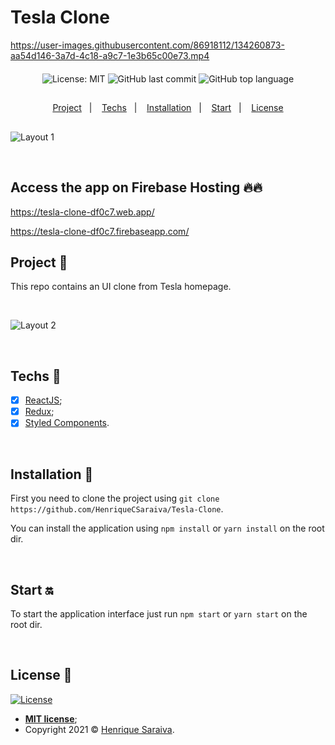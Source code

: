 # Tesla Clone

https://user-images.githubusercontent.com/86918112/134260873-aa54d146-3a7d-4c18-a9c7-1e3b65c00e73.mp4


<div align="center" style="margin: 20px; text-align: center">

  ![License: MIT](https://img.shields.io/badge/License-MIT-yellow.svg)
  ![GitHub last commit](https://img.shields.io/github/last-commit/HenriqueCSaraiva/Tesla-Clone?color=green&style=flat-square)
  ![GitHub top language](https://img.shields.io/github/languages/top/HenriqueCSaraiva/Tesla-Clone?style=flat-square)

</div>

##

<p align="center">
  <a href="#project-star2">Project</a>&nbsp;&nbsp;&nbsp;|&nbsp;&nbsp;&nbsp;
  <a href="#techs-rocket">Techs</a>&nbsp;&nbsp;&nbsp;|&nbsp;&nbsp;&nbsp;
  <a href="#installation-wrench">Installation</a>&nbsp;&nbsp;&nbsp;|&nbsp;&nbsp;&nbsp;
  <a href="#start-on">Start</a>&nbsp;&nbsp;&nbsp;|&nbsp;&nbsp;&nbsp;
  <a href="#license-memo">License</a>
</p>

##

![Layout 1](https://user-images.githubusercontent.com/86918112/134261354-4e6a6c47-fd2b-4dda-9d2d-794fdce15b74.png)



<br>

## Access the app on Firebase Hosting 🔥🔥
https://tesla-clone-df0c7.web.app/

https://tesla-clone-df0c7.firebaseapp.com/
<br>

## Project :star2:

This repo contains an UI clone from Tesla homepage.

<br>

![Layout 2](https://user-images.githubusercontent.com/86918112/134261550-4d817b5c-8946-4a8c-b10a-dd132af7e235.png)

<br>

## Techs :rocket:

- [x] [ReactJS](https://reactjs.org);
- [x] [Redux](https://redux.js.org/);
- [x] [Styled Components](https://styled-components.com/).

<br>

## Installation :wrench:

First you need to clone the project using `git clone https://github.com/HenriqueCSaraiva/Tesla-Clone`.

You can install the application using `npm install` or `yarn install` on the root dir.

<br>

## Start :on:

To start the application interface just run `npm start` or `yarn start` on the root dir.

<br>

## License :memo:

[![License](http://img.shields.io/:license-mit-blue.svg?style=flat-square)](http://badges.mit-license.org)

- **[MIT license](https://github.com/HenriqueCSaraiva/Tesla-Clone/blob/add-license-1/LICENSE)**;
- Copyright 2021 © <a href="https://github.com/HenriqueCSaraiva" target="_blank">Henrique Saraiva</a>.
##
